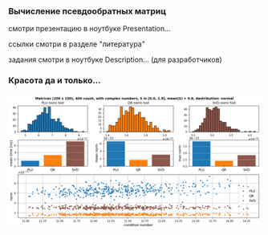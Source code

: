 ### Вычисление псевдообратных матриц

смотри презентацию в ноутбуке Presentation...

ссылки смотри в разделе "литература"

задания смотри в ноутбуке Description... (для разработчиков)

### Красота да и только...
![fun](https://github.com/Acool4ik/NLA-calculation-of-pseudoinverse-matrices/blob/master/reports/%D0%9A%D0%B0%D0%BA-%D0%B2%D1%8B%D0%B3%D0%BB%D1%8F%D0%B4%D0%B8%D1%82-%D1%81%D1%87%D0%B0%D1%81%D1%82%D0%BB%D0%B8%D0%B2%D0%B0%D1%8F-%D1%81%D0%B5%D0%BC%D1%8C%D1%8F.png)